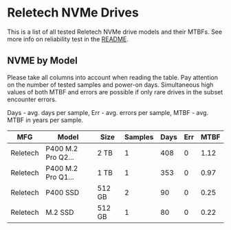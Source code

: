 Reletech NVMe Drives
====================

This is a list of all tested Reletech NVMe drive models and their MTBFs. See more
info on reliability test in the [README](https://github.com/linuxhw/SMART).

NVME by Model
------------

Please take all columns into account when reading the table. Pay attention on the
number of tested samples and power-on days. Simultaneous high values of both MTBF
and errors are possible if only rare drives in the subset encounter errors.

Days - avg. days per sample,
Err  - avg. errors per sample,
MTBF - avg. MTBF in years per sample.

| MFG       | Model              | Size   | Samples | Days  | Err   | MTBF |
|-----------|--------------------|--------|---------|-------|-------|------|
| Reletech  | P400 M.2 Pro Q2... | 2 TB   | 1       | 408   | 0     | 1.12   |
| Reletech  | P400 M.2 Pro Q1... | 1 TB   | 1       | 353   | 0     | 0.97   |
| Reletech  | P400 SSD           | 512 GB | 2       | 90    | 0     | 0.25   |
| Reletech  | M.2 SSD            | 512 GB | 1       | 80    | 0     | 0.22   |
